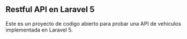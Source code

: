 ## Restful API en Laravel 5 

Este es un proyecto de codigo abierto para probar una API de vehiculos implementada en Laravel 5.
